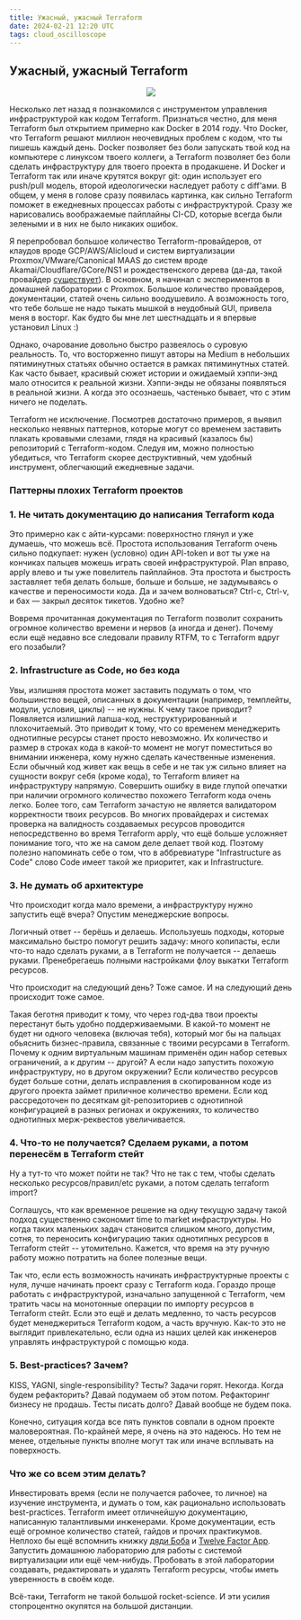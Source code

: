 ```yaml
---
title: Ужасный, ужасный Terraform
date: 2024-02-21 12:20 UTC
tags: cloud_oscilloscope
---
```

## Ужасный, ужасный Terraform

<p align="center">
    <img src="/images/terraform-the-terrible.png">
</p>

Несколько лет назад я познакомился с инструментом управления инфраструктурой как кодом Terraform. Признаться честно, для меня Terraform был открытием примерно как Docker в 2014 году. Что Docker, что Terraform решают миллион неочевидных проблем с кодом, что ты пишешь каждый день. Docker позволяет без боли запускать твой код на компьютере с линуксом твоего коллеги, а Terraform позволяет без боли сделать инфраструктуру для твоего проекта в продакшене. И Docker и Terraform так или иначе крутятся вокруг git: один использует его push/pull модель, второй идеологически наследует работу с diff'ами. В общем, у меня в голове сразу появилась картинка, как сильно Terraform поможет в ежедневных процессах работы с инфраструктурой. Сразу же нарисовались воображаемые пайплайны CI-CD, которые всегда были зелеными и в них не было никаких ошибок.

Я перепробовал большое количество Terraform-провайдеров, от клаудов вроде GCP/AWS/Alicloud и систем виртуализации Proxmox/VMware/Canonical MAAS до систем вроде Akamai/Cloudflare/GCore/NS1 и рождественского дерева (да-да, такой провайдер [существует](https://registry.terraform.io/providers/cappyzawa/christmas-tree/latest)). В основном, я начинал с экспериментов в домашней лаборатории с Proxmox. Большое количество провайдеров, документации, статей очень сильно воодушевило. А возможность того, что тебе больше не надо тыкать мышкой в неудобный GUI, привела меня в восторг. Как будто бы мне лет шестнадцать и я впервые установил Linux :) 

Однако, очарование довольно быстро развеялось о суровую реальность. То, что восторженно пишут авторы на Medium в небольших пятиминутных статьях обычно остается в рамках пятиминутных статей. Как часто бывает, красивый сюжет истории и ожидаемый хэппи-энд мало относится к реальной жизни. Хэппи-энды не обязаны появляться в реальной жизни. А когда это осознаешь, частенько бывает, что с этим ничего не поделать. 

Terraform не исключение. Посмотрев достаточно примеров, я выявил несколько неявных паттернов, которые могут со временем заставить плакать кровавыми слезами, глядя на красивый (казалось бы) репозиторий с Terraform-кодом. Следуя им, можно полностью убедиться, что Terraform скорее деструктивный, чем удобный инструмент, облегчающий ежедневные задачи.

### Паттерны плохих Terraform проектов

### 1. Не читать документацию до написания Terraform кода

Это примерно как с айти-курсами: поверхностно глянул и уже думаешь, что можешь всё. Простота использования Terraform очень сильно подкупает: нужен (условно) один API-token и вот ты уже на кончиках пальцев можешь играть своей инфраструктурой. Plan вправо, apply влево и ты уже повелитель пайплайнов. Эта простота и быстрость заставляет тебя делать больше, больше и больше, не задумываясь о качестве и переносимости кода. Да и зачем волноваться? Ctrl-c, Ctrl-v, и бах — закрыл десяток тикетов. Удобно же? 

Вовремя прочитанная документация по Terraform позволит сохранить огромное количество времени и нервов (а иногда и денег). Почему если ещё недавно все следовали правилу RTFM, то с Terraform вдруг его позабыли?


### 2. Infrastructure as Code, но без кода
   
   Увы, излишняя простота может заставить подумать о том, что большинство вещей, описанных в документации (например, темплейты, модули, условия, циклы) -- не нужны. К чему такое приводит? Появляется излишний лапша-код, неструктурированный и плохочитаемый. Это приводит к тому, что со временем менеджерить однотипные ресурсы станет просто невозможно. Их количество и размер в строках кода в какой-то момент не могут поместиться во внимании инженера, кому нужно сделать качественные изменения. Если обычный код живет как вещь в себе и не так уж сильно влияет на сущности вокруг себя (кроме кода), то Terraform влияет на инфраструктуру напрямую. Совершить ошибку в виде глупой опечатки при наличии огромного количество похожего Terraform кода очень легко. Более того, сам Terraform зачастую не является валидатором корректности твоих ресурсов. Во многих провайдерах и системах проверка на валидность создаваемых ресурсов проводится непосредственно во время Terraform apply, что ещё больше усложняет понимание того, что же на самом деле делает твой код. Поэтому полезно напоминать себе о том, что в аббревиатуре "Infrastructure as Code" слово Code имеет такой же приоритет, как и Infrastructure.

### 3. Не думать об архитектуре
   
   Что происходит когда мало времени, а инфраструктуру нужно запустить ещё вчера? Опустим менеджерские вопросы. 
   
   Логичный ответ -- берёшь и делаешь. Используешь подходы, которые максимально быстро помогут решить задачу: много копипасты, если что-то надо сделать руками, а в Terraform не получается -- делаешь руками. Пренебрегаешь полными настройками флоу выкатки Terraform ресурсов. 
   
   Что происходит на следующий день? Тоже самое. И на следующий день происходит тоже самое. 
   
   Такая беготня приводит к тому, что через год-два твои проекты перестанут быть удобно поддерживаемыми. В какой-то момент не будет ни одного человека (включая тебя), который мог бы на пальцах обьяснить бизнес-правила, связанные с твоими ресурсами в Terraform. Почему к одним виртуальным машинам применён один набор сетевых ограничений, а к другим -- другой? А если надо запустить похожую инфраструктуру, но в другом окружении? Если количество ресурсов будет больше сотни, делать исправления в скопированном коде из другого проекта займет приличное количество времени. Если код рассредоточен по десяткам git-репозиториев с однотипной конфигурацией в разных регионах и окружениях, то количество однотипных мерж-реквестов увеличивается.
   
### 4. Что-то не получается? Сделаем руками, а потом перенесём в Terraform стейт
   
   Ну а тут-то что может пойти не так? Что не так с тем, чтобы сделать несколько ресурсов/правил/etc руками, а потом сделать terraform import? 
   
   Соглашусь, что как временное решение на одну текущую задачу такой подход существенно сэкономит time to market инфраструктуры. Но когда таких маленьких задач становится слишком много, допустим, сотня, то переносить конфигурацию таких однотипных ресурсов в Terraform стейт -- утомительно. Кажется, что время на эту ручную работу можно потратить на более полезные вещи.
   
   Так что, если есть возможность начинать инфраструктурные проекты с нуля, лучше начинать проект сразу с Terraform кода. Гораздо проще работать с инфраструктурой, изначально запущенной c Terraform, чем тратить часы на монотонные операции по импорту ресурсов в Terraform стейт. Если это ещё и делать медленно, то часть ресурсов будет менеджериться Terraform кодом, а часть вручную. Как-то это не выглядит привлекательно, если одна из наших целей как инженеров управлять инфраструктурой с помощью кода.
   
### 5. Best-practices? Зачем?
   
   KISS, YAGNI, single-responsibility? Тесты? Задачи горят. Некогда. Когда будем рефакторить? Давай подумаем об этом потом. Рефакторинг бизнесу не продашь. Тесты писать долго? Давай вообще не будем пока.

Конечно, ситуация когда все пять пунктов совпали в одном проекте маловероятная. По-крайней мере, я очень на это надеюсь. Но тем не менее, отдельные пункты вполне могут так или иначе всплывать на поверхность.

### Что же со всем этим делать? 

Инвестировать время (если не получается рабочее, то личное) на изучение инструмента, и думать о том, как рационально использовать best-practices. Terraform имеет отличнейшую документацию, написанную талантливыми инженерами. Кроме документации, есть ещё огромное количество статей, гайдов и прочих практикумов. Неплохо бы ещё вспомнить книжку [дяди Боба](https://www.oreilly.com/library/view/clean-code-a/9780136083238/) и [Twelve Factor App](https://12factor.net/). Запустить домашнюю лабораторию для работы с системой виртуализации или ещё чем-нибудь. Пробовать в этой лаборатории создавать, редактировать и удалять Terraform ресурсы, чтобы иметь уверенность в своём коде.

Всё-таки, Terraform не такой большой rocket-science. И эти усилия стопроцентно окупятся на большой дистанции.
